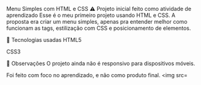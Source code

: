  Menu Simples com HTML e CSS
⚠️ Projeto inicial feito como atividade de aprendizado
Esse é o meu primeiro projeto usando HTML e CSS. A proposta era criar um menu simples, apenas pra entender melhor como funcionam as tags, estilização com CSS e posicionamento de elementos.

🔧 Tecnologias usadas
HTML5

CSS3

📱 Observações
O projeto ainda não é responsivo para dispositivos móveis.

Foi feito com foco no aprendizado, e não como produto final.
<img src=
